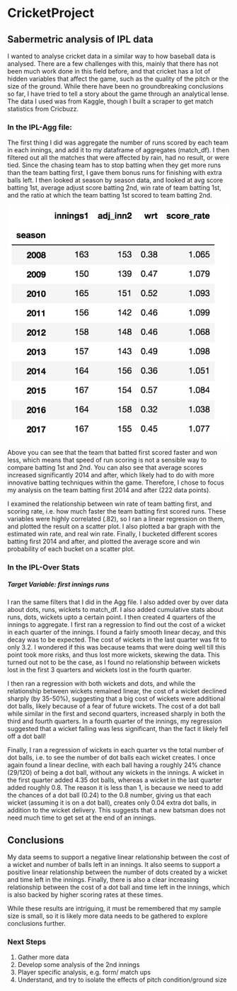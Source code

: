 # CricketProject
## Sabermetric analysis of IPL data

I wanted to analyse cricket data in a similar way to how baseball data is analysed. There are a few challenges with this, mainly that there has not been much work done in this field before, and that cricket has a lot of hidden variables that affect the game, such as the quality of the pitch or the size of the ground. While there have been no groundbreaking conclusions so far, I have tried to tell a story about the game through an analytical lense. The data I used was from Kaggle, though I built a scraper to get match statistics from Cricbuzz. 


### In the IPL-Agg file:

The first thing I did was aggregate the number of runs scored by each team in each innings, and add it to my dataframe of aggregates (match_df). I then filtered out all the matches that were affected by rain, had no result, or were tied. Since the chasing team has to stop batting when they get more runs than the team batting first, I gave them bonus runs for finishing with extra balls left. I then looked at season by season data, and looked at avg score batting 1st, average adjust score batting 2nd, win rate of team batting 1st, and the ratio at which the team batting 1st scored to team batting 2nd. 

![Season Table](https://github.com/molron94/CricketProject/blob/master/Season%20Aggregate%20Table.png)

Above you can see that the team that batted first scored faster and won less, which means that speed of run scoring is not a sensible way to compare batting 1st and 2nd. You can also see that average scores increased significantly 2014 and after, which likely had to do with more innovative batting techniques within the game. Therefore, I chose to focus my analysis on the team batting first 2014 and after (222 data points). 


I examined the relationship between win rate of team batting first, and scoring rate, i.e. how much faster the team batting first scored runs. These variables were highly correlated (.82), so I ran a linear regression on them, and plotted the result on a scatter plot. I also plotted a bar graph with the estimated win rate, and real win rate. Finally, I bucketed different scores batting first 2014 and after, and plotted the average score and win probability of each bucket on a scatter plot. 


### In the IPL-Over Stats
##### Target Variable: first innings runs

I ran the same filters that I did in the Agg file. I also added over by over data about dots, runs, wickets to match_df. I also added cumulative stats about runs, dots, wickets upto a certain point. I then created 4 quarters of the innings to aggregate. I first ran a regression to find out the cost of a wicket in each quarter of the innings. I found a fairly smooth linear decay, and this decay was to be expected. The cost of wickets in the last quarter was fit to only 3.2. I wondered if this was because teams that were doing well till this point took more risks, and thus lost more wickets, skewing the data. This turned out not to be the case, as I found no relationship between wickets lost in the first 3 quarters and wickets lost in the fourth quarter. 

I then ran a regression with both wickets and dots, and while the relationship between wickets remained linear, the cost of a wicket declined sharply (by 35-50%), suggesting that a big cost of wickets were additional dot balls, likely because of a fear of future wickets. The cost of a dot ball while similar in the first and second quarters, increased sharply in both the third and fourth quarters. In a fourth quarter of the innings, my regression suggested that a wicket falling was less significant, than the fact it likely fell off a dot ball! 

Finally, I ran a regression of wickets in each quarter vs the total number of dot balls, i.e. to see the number of dot balls each wicket creates. I once again found a linear decline, with each ball having a roughly 24% chance (29/120) of being a dot ball, without any wickets in the innings. A wicket in the first quarter added 4.35 dot balls, whereas a wicket in the last quarter added roughly 0.8. The reason it is less than 1, is because we need to add the chances of a dot ball (0.24) to the 0.8 number, giving us that each wicket (assuming it is on a dot ball), creates only 0.04 extra dot balls, in addition to the wicket delivery. This suggests that a new batsman does not need much time to get set at the end of an innings.


## Conclusions
My data seems to support a negative linear relationship between the cost of a wicket and number of balls left in an innings. It also seems to support a positive linear relationship between the number of dots created by a wicket and time left in the innings. Finally, there is also a clear increasing relationship between the cost of a dot ball and time left in the innings, which is also backed by higher scoring rates at these times.

While these results are intriguing, it must be remembered that my sample size is small, so it is likely more data needs to be gathered to explore conclusions further.

### Next Steps
1) Gather more data
2) Develop some analysis of the 2nd innings
3) Player specific analysis, e.g. form/ match ups
4) Understand, and try to isolate the effects of pitch condition/ground size

